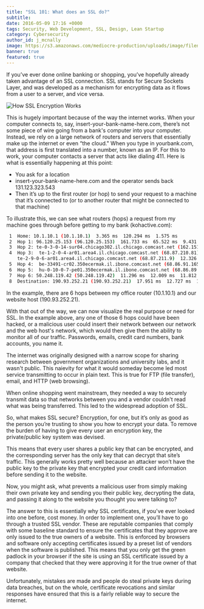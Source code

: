 ```yaml
---
title: "SSL 101: What does an SSL do?"
subtitle:
date: 2016-05-09 17:16 +0000
tags: Security, Web Development, SSL, Design, Lean Startup
category: Cybersecurity
author_id: j_mcnally
image: https://s3.amazonaws.com/mediocre-production/uploads/image/filename/139/UIhero_lock.png
banner: true
featured: true
---
```


If you’ve ever done online banking or shopping, you’ve hopefully already taken advantage of an SSL connection. SSL stands for Secure Sockets Layer, and was developed as a mechanism for encrypting data as it flows from a user to a server, and vice versa.

![How SSL Encryption Works](https://s3.amazonaws.com/mediocre-production/uploads/image/filename/138/ssl.jpg)

This is hugely important because of the way the internet works. When your computer connects to, say, insert-your-bank-name-here.com, there’s not some piece of wire going from a bank's computer into your computer. Instead, we rely on a large network of routers and servers that essentially make up the internet or even “the cloud." When you type in yourbank.com, that address is first translated into a number, known as an IP. For this to work, your computer contacts a server that acts like dialing 411. Here is what is essentially happening at this point:

- You ask for a location 
- insert-your-bank-name-here.com and the operator sends back 131.123.323.543 
- Then it’s up to the first router (or hop) to send your request to a machine that it’s connected to (or to another router that might be connected to that machine)

To illustrate this, we can see what routers (hops) a request from my machine goes through before getting to my bank (kohactive.com): 

```bash
 1  Home: 10.1.10.1 (10.1.10.1)  3.365 ms  120.294 ms  1.575 ms
 2  Hop 1: 96.120.25.153 (96.120.25.153)  161.733 ms  65.522 ms  9.431 ms
 3  Hop 2: te-0-3-0-14-sur04.chicago302.il.chicago.comcast.net (162.151.33.61)  48.246 ms  166.636 ms  100.616 ms
 4  Hop 3:  te-1-2-0-4-ar01.area4.il.chicago.comcast.net (68.87.210.81)  195.722 ms
    te-2-9-0-6-ar01.area4.il.chicago.comcast.net (68.87.211.9)  12.326 ms  16.333 ms
 5  Hop 4:  be-33491-cr02.350ecermak.il.ibone.comcast.net (68.86.91.165)  138.855 ms  134.837 ms  17.822 ms
 6  Hop 5:  hu-0-10-0-7-pe01.350ecermak.il.ibone.comcast.net (68.86.89.174)  11.807 ms  129.791 ms  20.236 ms
 7  Hop 6: 50.248.119.42 (50.248.119.42)  11.296 ms  12.009 ms  11.812 ms
 8  Destination: 190.93.252.21 (190.93.252.21)  17.951 ms  12.727 ms  10.997 ms
```

In the example, there are 6 hops between my office router (10.1.10.1) and our website host (190.93.252.21).

With that out of the way, we can now visualize the real purpose or need for SSL. In the example above, any one of those 6 hops could have been hacked, or a malicious user could insert their network between our network and the web host's network, which would then give them the ability to monitor all of our traffic. Passwords, emails, credit card numbers, bank accounts, you name it. 

The internet was originally designed with a narrow scope for sharing research between government organizations and university labs, and it wasn't public. This naievity for what it would someday become led most service transmitting to occur in plain text. This is true for FTP (file transfer), email, and HTTP (web browsing).

When online shopping went mainstream, they needed a way to securely transmit data so that networks between you and a vendor couldn't read what was being transferred. This led to the widespread adoption of SSL.

So, what makes SSL secure? Encryption, for one, but it’s only as good as the person you’re trusting to show you how to encrypt your data. To remove the burden of having to give every user an encryption key, the private/public key system was devised. 

This means that every user shares a public key that can be encrypted, and the corresponding server has the only key that can decrypt that site’s traffic. This generally works pretty well because an attacker won’t have the public key to the private key that encrypted your credit card information before sending it to the website.

Now, you might ask, what prevents a malicious user from simply making their own private key and sending you their public key, decrypting the data, and passing it along to the website you thought you were talking to? 

The answer to this is essentially why SSL certificates, if you've ever looked into one before, cost money. In order to implement one, you’ll have to go through a trusted SSL vendor. These are reputable companies that comply with some baseline standard to ensure the certificates that they approve are only issued to the true owners of a website. This is enforced by browsers and software only accepting certificates issued by a preset list of vendors when the software is published. This means that you only get the green padlock in your browser if the site is using an SSL certificate issued by a company that checked that they were approving it for the true owner of that website.

Unfortunately, mistakes are made and people do steal private keys during data breaches, but on the whole, certificate revocations and similar responses have ensured that this is a fairly reliable way to secure the internet. 
